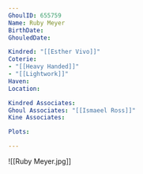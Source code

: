 ```yaml
---
GhoulID: 655759
Name: Ruby Meyer
BirthDate: 
GhouledDate: 

Kindred: "[[Esther Vivo]]"
Coterie: 
- "[[Heavy Handed]]"
- "[[Lightwork]]"
Haven: 
Location: 

Kindred Associates: 
Ghoul Associates: "[[Ismaeel Ross]]"
Kine Associates: 

Plots: 

---
```


![[Ruby Meyer.jpg]]